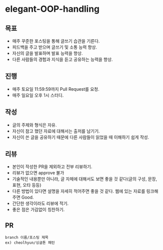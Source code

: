 # elegant-OOP-handling

## 목표
- 매주 꾸준한 포스팅을 통해 글쓰기 습관을 기른다.
- 피드백을 주고 받으며 글쓰기 및 소통 능력 향상.
- 자신의 글을 발표하며 발표 능력을 향상.
- 다른 사람들의 경험과 지식을 듣고 공유하는 능력을 향상.

## 진행
- 매주 토요일 11:59:59까지 Pull Request를 요청.
- 매주 일요일 오후 1시 스터디.

## 작성
- 글의 주제와 형식은 자유.
- 자신이 참고 했던 자료에 대해서는 출저를 남기기.
- 자신이 쓴 글을 공유하기 때문에 다른 사람들이 읽었을 때 이해하기 쉽게 작성.

## 리뷰
- 본인이 작성한 PR을 제외하고 전부 리뷰하기.
- 리뷰가 없으면 approve 불가
- 기술적인 내용뿐만 아니라, 글 자체에 대해서도 보면 좋을 것 같다(글의 구성, 문장, 표현, 오타 등등)
- 다른 방법이 있다면 설명을 자세히 적어주면 좋을 것 같다. 웹에 있는 자료를 링크해주면 Good.
- 간단한 생각이라도 리뷰에 적기.
- 좋은 점은 가감없이 칭찬하기.


## PR
    branch 이름/포스팅 제목
    ex) cheolhyun/싱글톤 패턴
